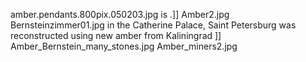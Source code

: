 amber.pendants.800pix.050203.jpg is .]] Amber2.jpg Bernsteinzimmer01.jpg in the Catherine Palace, Saint Petersburg was reconstructed using new amber from Kaliningrad ]] Amber_Bernstein_many_stones.jpg Amber_miners2.jpg
